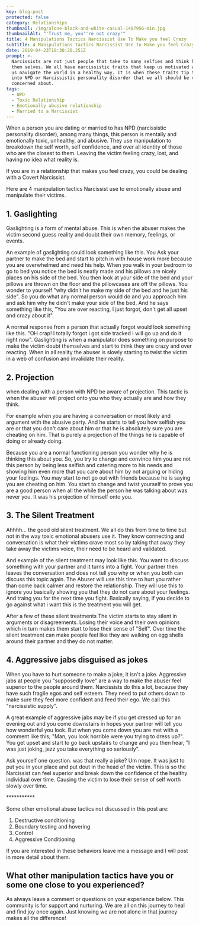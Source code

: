 ```yaml
---
key: blog-post
protected: false
category: Relationships
thumbnail: /img/alone-black-and-white-casual-1487956-min.jpg
thumbnailAlt: "'Trust me, you''re not crazy'"
title: 4 Manipulations Tactics Narcissist Use To Make you feel Crazy
subTitle: 4 Manipulations Tactics Narcissist Use To Make you feel Crazy
date: 2019-04-23T18:30:28.251Z
prompt: >-
  Narcissists are not just people that take to many selfies and think highly of
  them selves. We all have narcissistic traits that keep us motivated and help
  us navigate the world in a healthy way. It is when these traits tip the scales
  into NPD or Narcissistic personality disorder that we all should be very
  concerned about.
tags:
  - NPD
  - Toxic Relationship
  - Emotionally abusive relationship
  - Married to a Narcissist
---
```


When a person you are dating or married to has NPD (narcissistic personality disorder), among many things, this person is mentally and emotionally toxic, unhealthy, and abusive. They use manipulation to breakdown the self worth, self confidence, and over all identity of those who are the closest to them. Leaving the victim feeling crazy, lost, and having no idea what reality is.

If you are in a relationship that makes you feel crazy, you could be dealing with a Covert Narcissist.

Here are 4 manipulation tactics Narcissist use to emotionally abuse and manipulate their victims.

## 1. Gaslighting

Gaslighting is a form of mental abuse. This is when the abuser makes the victim second guess reality and doubt their own memory, feelings, or events.

An example of gaslighting could look something like this. You Ask your partner to make the bed and start to pitch in with house work more because you are overwhelmed and need his help. When you walk in your bedroom to go to bed you notice the bed is neatly made and his pillows are nicely places on his side of the bed. You then look at your side of the bed and your pillows are thrown on the floor and the pillowcases are off the pillows. You wonder to yourself "why didn't he make my side of the bed and he just his side". So you do what any normal person would do and you approach him and ask him why he didn't make your side of the bed. And he says something like this, "You are over reacting, I just forgot, don't get all upset and crazy about it".

A normal response from a person that actually forgot would look something like this. "OH crap! I totally forgot i got side tracked I will go up and do it right now". Gaslighting is when a manipulator does something on purpose to make the victim doubt themselves and start to think they are crazy and over reacting. When in all reality the abuser is slowly starting to twist the victim in a web of confusion and invalidate their reality.

## 2. Projection

when dealing with a person with NPD be aware of projection. This tactic is when the abuser will project onto you who they actually are and how they think.

For example when you are having a conversation or most likely and argument with the abusive party. And he starts to tell you how selfish you are or that you don't care about him or that he is absolutely sure you are cheating on him. That is purely a projection of the things he is capable of doing or already doing.

Because you are a normal functioning person you wonder why he is thinking this about you. So, you try to change and convince him you are not this person by being less selfish and catering more to his needs and showing him even more that you care about him by not arguing or hiding your feelings. You may start to not go out with friends because he is saying you are cheating on him. You start to change and twist yourself to prove you are a good person when all the while the person he was talking about was never you. It was his projection of himself onto you.

## 3. The Silent Treatment

Ahhhh... the good old silent treatment. We all do this from time to time but not in the way toxic emotional abusers use it. They know connecting and conversation is what their victims crave most so by taking that away they take away the victims voice, their need to be heard and validated.

And example of the silent treatment may look like this. You want to discuss something with your partner and it turns into a fight. Your partner then leaves the conversation and does not tell you why or when you both can discuss this topic again. The Abuser will use this time to hurt you rather than come back calmer and restore the relationship. They will use this to ignore you basically showing you that they do not care about your feelings. And traing you for the next time you fight. Basically saying, if you decide to go against what i want this is the treatment you will get.

After a few of these silent treatments The victim starts to stay silent in arguments or disagreements. Losing their voice and their own opinions which in turn makes them start to lose their sense of "Self". Over time the silent treatment can make people feel like they are walking on egg shells around their partner and they do not matter.

## 4. Aggressive jabs disguised as jokes

When you have to hurt someone to make a joke, it isn't a joke. Aggressive jabs at people you "supposedly love" are a way to make the abuser feel superior to the people around them. Narcissists do this a lot, because they have such fragile egos and self esteem. They need to put others down to make sure they feel more confident and feed their ego. We call this "narcissistic supply".

A great example of aggressive jabs may be if you get dressed up for an evening out and you come downstairs in hopes your partner will tell you how wonderful you look. But when you come down you are met with a comment like this; "Man, you look horrible were you trying to dress up?". You get upset and start to go back upstairs to change and you then hear, "I was just joking, jezz you take everything so seriously".

Ask yourself one question. was that really a joke? Um nope. It was just to put you in your place and put dout in the head of the victim. This is so the Narcissist can feel superior and break down the confidence of the healthy individual over time. Causing the victim to lose their sense of self worth slowly over time.

\*\*\*\*\*\*\*\*\*\*\*

Some other emotional abuse tactics not discussed in this post are:

1. Destructive conditioning
2. Boundary testing and hovering
3. Control
4. Aggressive Conditioning

If you are interested in these behaviors leave me a message and I will post in more detail about them.

## What other manipulation tactics have you or some one close to you experienced?

As always leave a comment or questions on your experience below. This community is for support and nurturing. We are all on this journey to heal and find joy once again. Just knowing we are not alone in that journey makes all the difference!
